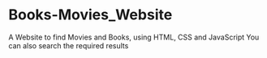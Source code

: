 # Books-Movies_Website
A Website to find Movies and Books, using HTML, CSS and JavaScript
You can also search the required results
